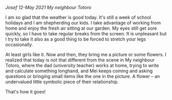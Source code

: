 *Josef 12-May 2021*
*My neighbour Totoro*

I am so glad that the weather is good today. It's still a week of school holidays and I am shepherding our kids. I take advantage of working from home and enjoy the fresh air sitting at our garden. My eyes still get sore quickly, so I have to take regular breaks from the screen. It is unpleasant but I try to take it also as a good thing to be forced to stretch your legs occasionally. 

At least girls like it.  Now and then, they bring me a picture or some flowers.  I realized that today is not that different from the scene in My neighbour Totoro, where the dad (university teacher) works at home, trying to write and calculate something longhand, and Mei keeps coming and asking questions or bringing small items like the one in the picture. 
A flower – an undervalued little symbolic piece of their relationship. 

That's how it goes!
